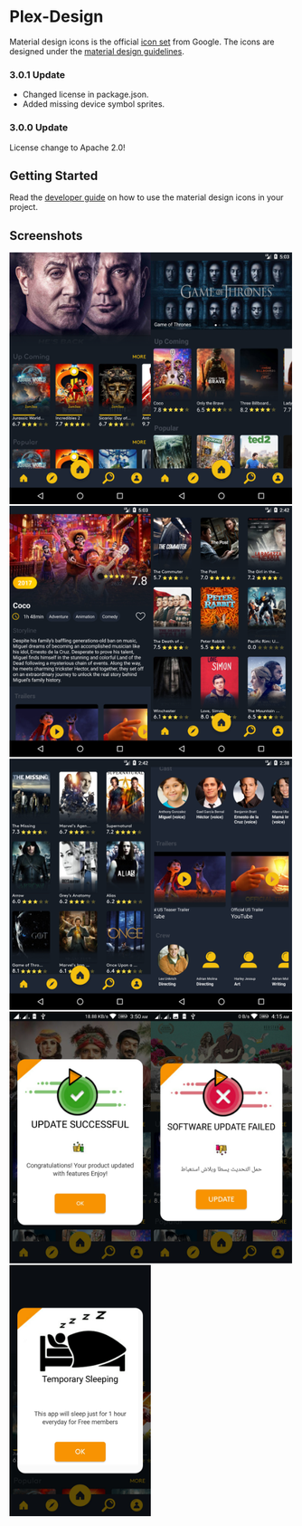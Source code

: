 Plex-Design
======================



Material design icons is the official [icon set](https://www.google.com/design/spec/style/icons.html#icons-system-icons) from Google.  The icons are designed under the [material design guidelines](https://material.io/guidelines/).

### 3.0.1 Update

* Changed license in package.json.
* Added missing device symbol sprites.

### 3.0.0 Update

License change to Apache 2.0!

## Getting Started

Read the [developer guide](https://google.github.io/material-design-icons/) on how to use the material design icons in your project.

## Screenshots

<img src="./device.png" width="250"><img src="./device-2018-03-01-170340.png" width="250"><img src="./device-2018-03-01-170358.png" width="250"><img src="./device-2018-03-12-024225.png" width="250"><img src="./device-2018-03-12-024251.png" width="250"><img src="./device-2018-03-12-023849.png" width="250"><img src="./30652486_1679086142173039_3874851981860274176_n.jpg" width="250"><img src="./30623738_1679086555506331_7054340864348258304_n.jpg" width="250"><img src="./30652486_1679086142173039_3874851981860274176_n3.jpeg" width="250">
